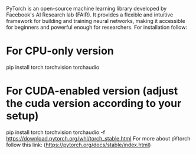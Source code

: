 PyTorch is an open-source machine learning library developed by Facebook's AI Research lab (FAIR).
It provides a flexible and intuitive framework for building and training neural networks, making it accessible for beginners and powerful enough for researchers.
For installation follow:
# For CPU-only version
pip install torch torchvision torchaudio
# For CUDA-enabled version (adjust the cuda version according to your setup)
pip install torch torchvision torchaudio -f https://download.pytorch.org/whl/torch_stable.html
For more about pYtorch follow this link: (https://pytorch.org/docs/stable/index.html)
